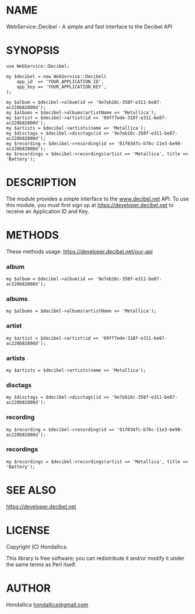 # NAME

WebService::Decibel - A simple and fast interface to the Decibel API

# SYNOPSIS

    use WebService::Decibel;

    my $decibel = new WebService::Decibel(
        app_id  => 'YOUR_APPLICATION_ID',
        app_key => 'YOUR_APPLICATION_KEY',
    );

    my $album = $decibel->album(id => '9e7eb16c-358f-e311-be87-ac220b82800d');
    my $albums = $decibel->albums(artistName => 'Metallica');
    my $artist = $decibel->artist(id => '09ff7ede-318f-e311-be87-ac220b82800d');
    my $artists = $decibel->artists(name => 'Metallica');
    my $disctags = $decibel->disctags(id => '9e7eb16c-358f-e311-be87-ac220b82800d');
    my $recording = $decibel->recording(id => '01f034fc-b76c-11e3-be98-ac220b82800d');
    my $recordings = $decibel->recordings(artist => 'Metallica', title => 'Battery');

# DESCRIPTION

The module provides a simple interface to the www.decibel.net API. To use this module, you must first sign up at https://developer.decibel.net to receive an Application ID and Key.

# METHODS

These methods usage: https://developer.decibel.net/our-api

### album

    my $album = $decibel->album(id => '9e7eb16c-358f-e311-be87-ac220b82800d');

### albums

    my $albums = $decibel->albums(artistName => 'Metallica');

### artist

    my $artist = $decibel->artist(id => '09ff7ede-318f-e311-be87-ac220b82800d');

### artists

    my $artists = $decibel->artists(name => 'Metallica');

### disctags

    my $disctags = $decibel->disctags(id => '9e7eb16c-358f-e311-be87-ac220b82800d');

### recording

    my $recording = $decibel->recording(id => '01f034fc-b76c-11e3-be98-ac220b82800d');

### recordings

    my $recordings = $decibel->recordings(artist => 'Metallica', title => 'Battery');

# SEE ALSO

https://developer.decibel.net

# LICENSE

Copyright (C) Hondallica.

This library is free software; you can redistribute it and/or modify
it under the same terms as Perl itself.

# AUTHOR

Hondallica <hondallica@gmail.com>
